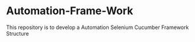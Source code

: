 # Automation-Frame-Work
This repository is to develop a Automation Selenium Cucumber Framework Structure
